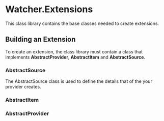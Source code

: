# Watcher.Extensions #
This class library contains the base classes needed to create extensions.

## Building an Extension ##

To create an extension, the class library must contain a class that implements **AbstractProvider**, **AbstractItem** and **AbstractSource**.

### AbstractSource ###
The AbstractSource class is used to define the details that of the your provider creates.

### AbstractItem ###

### AbstractProvider ###
